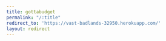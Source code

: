 ```yaml
---
title: gottabudget
permalink: "/:title"
redirect_to: 'https://vast-badlands-32950.herokuapp.com/'
layout: redirect
---
```

